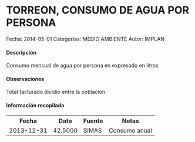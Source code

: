 TORREON, CONSUMO DE AGUA POR PERSONA
=====

Fecha: 2014-05-01
Categorías: MEDIO AMBIENTE
Autor: IMPLAN

#### Descripción

Consumo mensual de agua por persona en expresado en litros

#### Observaciones

Total facturado dividio entre la población

#### Información recopilada

<table class="table table-hover table-bordered">
  <tr><th>Fecha</th><th>Dato</th><th>Fuente</th><th>Notas</th></tr>
  <tr><td>2013-12-31</td><td>42.5000</td><td>SIMAS</td><td>Consumo anual</td></tr>
</table>
